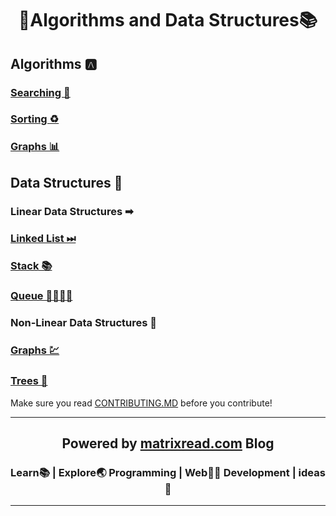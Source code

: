 <h1 align="center"> 🤖Algorithms and Data Structures📚 </h1>

## Algorithms 🅰

### [Searching 🔎](https://github.com/matrixread/Algorithms-and-Data-Structures/tree/master/Algorithms/Searching)
### [Sorting ♻](https://github.com/matrixread/Algorithms-and-Data-Structures/tree/master/Algorithms/Sorting)
### [Graphs 📊](https://github.com/matrixread/Algorithms-and-Data-Structures/tree/master/Algorithms/Graphs)

## Data Structures 🧮

### Linear Data Structures ➡

### [Linked List ⏭](https://github.com/matrixread/Algorithms-and-Data-Structures/tree/master/Data%20Structures/Linear%20Data%20Structures/Linked%20List)
### [Stack 📚](https://github.com/matrixread/Algorithms-and-Data-Structures/tree/master/Data%20Structures/Linear%20Data%20Structures/Stack)
### [Queue 🚶‍♂️🚶‍♀️](https://github.com/matrixread/Algorithms-and-Data-Structures/tree/master/Data%20Structures/Linear%20Data%20Structures/Queue)

### Non-Linear Data Structures 🔱

### [Graphs 💹](https://github.com/matrixread/Algorithms-and-Data-Structures/tree/master/Data%20Structures/Non-Linear%20Data%20Structures/Graphs)
### [Trees 🌴](https://github.com/matrixread/Algorithms-and-Data-Structures/tree/master/Data%20Structures/Non-Linear%20Data%20Structures/Trees)

Make sure you read [CONTRIBUTING.MD](https://github.com/matrixread/Algorithms-and-Data-Structures/blob/master/CONTRIBUTING.md) before you contribute!

----

<h2 align="center"> Powered by <a href="https://matrixread.com/">matrixread.com</a> Blog</h2>
<h3 align="center">Learn📚 | Explore🌏 Programming | Web👨‍💻 Development | ideas🧠</h3>

---
